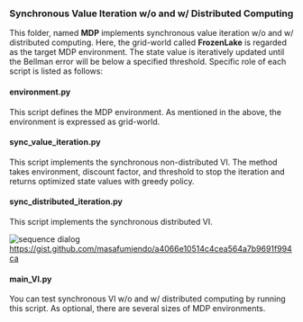 ### Synchronous Value Iteration w/o and w/ Distributed Computing

This folder, named **MDP** implements synchronous value iteration w/o and w/ distributed computing. Here, the grid-world called **FrozenLake** 
is regarded as the target MDP environment. The state value is iteratively updated until the Bellman error will be below a specified threshold.
Specific role of each script is listed as follows:

#### environment.py

This script defines the MDP environment. As mentioned in the above, the environment is expressed as grid-world. 

#### sync_value_iteration.py

This script implements the synchronous non-distributed VI. The method takes environment, discount factor, and threshold to stop the iteration and returns optimized state values with greedy policy.

#### sync_distributed_iteration.py

This script implements the synchronous distributed VI. 

![sequence dialog](http://www.plantuml.com/plantuml/proxy?src=https://gist.githubusercontent.com/masafumiendo/a4066e10514c4cea564a7b9691f994ca/raw)
https://gist.github.com/masafumiendo/a4066e10514c4cea564a7b9691f994ca

#### main_VI.py

You can test synchronous VI w/o and w/ distributed computing by running this script. As optional, there are several sizes of MDP environments.